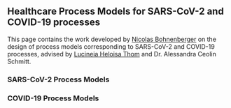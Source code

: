 ## Healthcare Process Models for SARS-CoV-2 and COVID-19 processes

This page contains the work developed by [Nicolas Bohnenberger](https://github.com/Berger-DM/) on the design of process models corresponding to SARS-CoV-2 and COVID-19 processes, advised by [Lucineia Heloisa Thom](https://www.inf.ufrgs.br/~lucineia/) and Dr. Alessandra Ceolin Schmitt.

### SARS-CoV-2 Process Models

### COVID-19 Process Models
